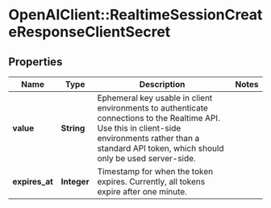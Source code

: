# OpenAIClient::RealtimeSessionCreateResponseClientSecret

## Properties
Name | Type | Description | Notes
------------ | ------------- | ------------- | -------------
**value** | **String** | Ephemeral key usable in client environments to authenticate connections to the Realtime API. Use this in client-side environments rather than a standard API token, which should only be used server-side.  | 
**expires_at** | **Integer** | Timestamp for when the token expires. Currently, all tokens expire after one minute.  | 

